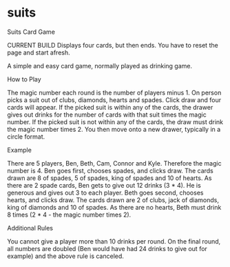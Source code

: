 # suits
Suits Card Game

CURRENT BUILD
Displays four cards, but then ends. You have to reset the page and start afresh.

A simple and easy card game, normally played as drinking game.

How to Play

The magic number each round is the number of players minus 1.
On person picks a suit out of clubs, diamonds, hearts and spades.
Click draw and four cards will appear.
If the picked suit is within any of the cards, the drawer gives out drinks for the number of cards with that suit times the magic number.
If the picked suit is not within any of the cards, the draw must drink the magic number times 2.
You then move onto a new drawer, typically in a circle format.

Example

There are 5 players, Ben, Beth, Cam, Connor and Kyle. Therefore the magic number is 4.
Ben goes first, chooses spades, and clicks draw.
The cards drawn are 8 of spades, 5 of spades, king of spades and 10 of hearts.
As there are 2 spade cards, Ben gets to give out 12 drinks (3 * 4).
He is generous and gives out 3 to each player.
Beth goes second, chooses hearts, and clicks draw.
The cards drawn are 2 of clubs, jack of diamonds, king of diamonds and 10 of spades.
As there are no hearts, Beth must drink 8 times (2 * 4 - the magic number times 2).

Additional Rules

You cannot give a player more than 10 drinks per round.
On the final round, all numbers are doubled (Ben would have had 24 drinks to give out for example) and the above rule is canceled.
